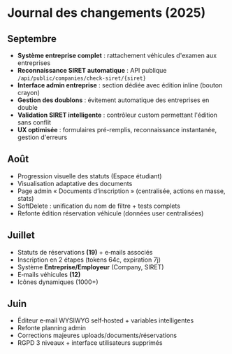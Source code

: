 # Journal des changements (2025)

## Septembre
- **Système entreprise complet** : rattachement véhicules d'examen aux entreprises
- **Reconnaissance SIRET automatique** : API publique `/api/public/companies/check-siret/{siret}`
- **Interface admin entreprise** : section dédiée avec édition inline (bouton crayon)
- **Gestion des doublons** : évitement automatique des entreprises en double
- **Validation SIRET intelligente** : contrôleur custom permettant l'édition sans conflit
- **UX optimisée** : formulaires pré-remplis, reconnaissance instantanée, gestion d'erreurs

## Août
- Progression visuelle des statuts (Espace étudiant)
- Visualisation adaptative des documents
- Page admin « Documents d’inscription » (centralisée, actions en masse, stats)
- SoftDelete : unification du nom de filtre + tests complets
- Refonte édition réservation véhicule (données user centralisées)

## Juillet
- Statuts de réservations **(19)** + e‑mails associés
- Inscription en 2 étapes (tokens 64c, expiration 7j)
- Système **Entreprise/Employeur** (Company, SIRET)
- E‑mails véhicules **(12)**
- Icônes dynamiques (1000+)

## Juin
- Éditeur e‑mail WYSIWYG self‑hosted + variables intelligentes
- Refonte planning admin
- Corrections majeures uploads/documents/réservations
- RGPD 3 niveaux + interface utilisateurs supprimés